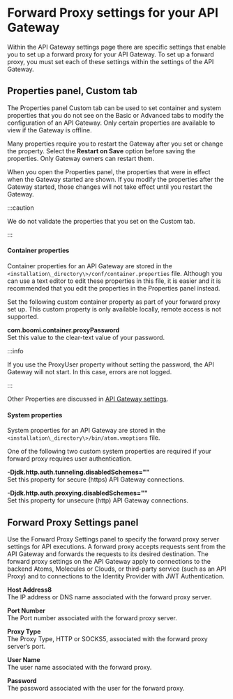 # Forward Proxy settings for your API Gateway 

<head>
  <meta name="guidename" content="API Management"/>
  <meta name="context" content="GUID-c56fb78c-3025-44d6-9437-9263939465ab"/>
</head>


Within the API Gateway settings page there are specific settings that enable you to set up a forward proxy for your API Gateway. To set up a forward proxy, you must set each of these settings within the settings of the API Gateway.

## Properties panel, Custom tab 

The Properties panel Custom tab can be used to set container and system properties that you do not see on the Basic or Advanced tabs to modify the configuration of an API Gateway. Only certain properties are available to view if the Gateway is offline.

Many properties require you to restart the Gateway after you set or change the property. Select the **Restart on Save** option before saving the properties. Only Gateway owners can restart them.

When you open the Properties panel, the properties that were in effect when the Gateway started are shown. If you modify the properties after the Gateway started, those changes will not take effect until you restart the Gateway.

:::caution 

We do not validate the properties that you set on the Custom tab. 

:::

#### Container properties

Container properties for an API Gateway are stored in the `<installation\_directory\>/conf/container.properties` file. Although you can use a text editor to edit these properties in this file, it is easier and it is recommended that you edit the properties in the Properties panel instead.

Set the following custom container property as part of your forward proxy set up. This custom property is only available locally, remote access is not supported.

**com.boomi.container.proxyPassword**  
Set this value to the clear-text value of your password.

:::info 

If you use the ProxyUser property without setting the password, the API Gateway will not start. In this case, errors are not logged.

:::

Other Properties are discussed in [API Gateway settings](/docs/Atomsphere/API%20Management/Topics/api-API_Gateway_settings_adc5d3c7-15ef-4c50-8ac8-af36fe0fc5fe.md).

#### System properties

System properties for an API Gateway are stored in the `<installation\_directory\>/bin/atom.vmoptions` file.

One of the following two custom system properties are required if your forward proxy requires user authentication.

**-Djdk.http.auth.tunneling.disabledSchemes=""**  
Set this property for secure \(https\) API Gateway connections.

**-Djdk.http.auth.proxying.disabledSchemes=""**  
Set this property for unsecure \(http\) API Gateway connections.

## Forward Proxy Settings panel 

Use the Forward Proxy Settings panel to specify the forward proxy server settings for API executions. A forward proxy accepts requests sent from the API Gateway and forwards the requests to its desired destination. The forward proxy settings on the API Gateway apply to connections to the backend Atoms, Molecules or Clouds, or third-party service (such as an API Proxy) and to connections to the Identity Provider with JWT Authentication.

**Host Address8**  
The IP address or DNS name associated with the forward proxy server.

**Port Number**  
The Port number associated with the forward proxy server.

**Proxy Type**  
The Proxy Type, HTTP or SOCKS5, associated with the forward proxy server’s port.

**User Name**  
The user name associated with the forward proxy.

**Password**  
The password associated with the user for the forward proxy.